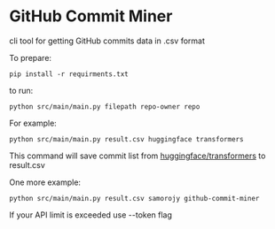 # GitHub Commit Miner

cli tool for getting GitHub commits data in .csv format

To prepare:

`pip install -r requirments.txt`

to run:

`python src/main/main.py filepath repo-owner repo`

For example:

`python src/main/main.py result.csv huggingface transformers`

This command will save commit list from [huggingface/transformers](https://github.com/huggingface/transformers) to
result.csv

One more example:

`python src/main/main.py result.csv samorojy github-commit-miner`

If your API limit is exceeded use --token flag
